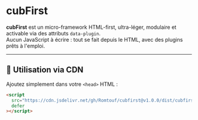# cubFirst

**cubFirst** est un micro-framework HTML-first, ultra-léger, modulaire et activable via des attributs `data-plugin`.  
Aucun JavaScript à écrire : tout se fait depuis le HTML, avec des plugins prêts à l'emploi.

---

## 🚀 Utilisation via CDN

Ajoutez simplement dans votre `<head>` HTML :

```html
<script
  src="https://cdn.jsdelivr.net/gh/Romtouf/cubfirst@v1.0.0/dist/cubfirst.min.js"
  defer
></script>
```
